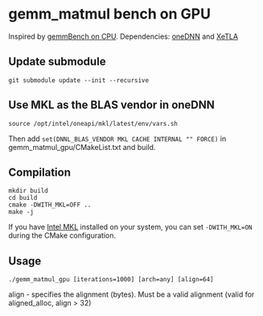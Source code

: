 # gemm_matmul bench on GPU
Inspired by [gemmBench on CPU](https://github.com/shu1chen/gemmBench). Dependencies: [oneDNN](https://github.com/oneapi-src/oneDNN) and [XeTLA](https://https://github.com/intel/xetla)

## Update submodule
```
git submodule update --init --recursive
```

## Use MKL as the BLAS vendor in oneDNN
```
source /opt/intel/oneapi/mkl/latest/env/vars.sh
```
Then add `set(DNNL_BLAS_VENDOR MKL CACHE INTERNAL "" FORCE)` in gemm_matmul_gpu/CMakeList.txt and build.


## Compilation
```
mkdir build
cd build
cmake -DWITH_MKL=OFF ..
make -j
```

If you have [Intel MKL](https://software.intel.com/content/www/us/en/develop/tools/math-kernel-library.html) installed on your system, you can set `-DWITH_MKL=ON` during the CMake configuration.

## Usage
```
./gemm_matmul_gpu [iterations=1000] [arch=any] [align=64]
```
align - specifies the alignment (bytes). Must be a valid alignment (valid for aligned_alloc, align > 32)

